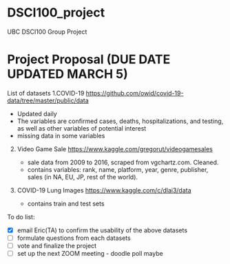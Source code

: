 # DSCI100_project
UBC DSCI100 Group Project

# Project Proposal (DUE DATE UPDATED MARCH 5)
List of datasets
1.COVID-19 https://github.com/owid/covid-19-data/tree/master/public/data
  - Updated daily
  - The variables are confirmed cases, deaths, hospitalizations, and testing, as well as other variables of potential interest
  - missing data in some variables
  
2. Video Game Sale https://www.kaggle.com/gregorut/videogamesales
   - sale data from 2009 to 2016, scraped from vgchartz.com. Cleaned.
   - contains variables: rank, name, platform, year, genre, publisher, sales (in NA, EU, JP, rest of the world).
   
3. COVID-19 Lung Images https://www.kaggle.com/c/dlai3/data
   - contains train and test sets

To do list:
- [x] email Eric(TA) to confirm the usability of the above datasets
- [ ] formulate questions from each datasets
- [ ] vote and finalize the project
- [ ] set up the next ZOOM meeting - doodle poll maybe
